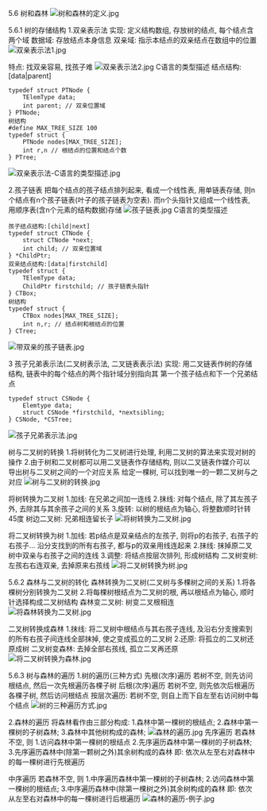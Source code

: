 5.6 树和森林
![树和森林的定义.jpg](images/树和森林的定义.jpg)

5.6.1 树的存储结构
1.双亲表示法
实现: 定义结构数组, 存放树的结点, 每个结点含两个域
    数据域: 存放结点本身信息
    双亲域: 指示本结点的双亲结点在数组中的位置
![双亲表示法1.jpg](images/双亲表示法1.jpg)

特点: 找双亲容易, 找孩子难
![双亲表示法2.jpg](images/双亲表示法2.jpg)
C语言的类型描述
结点结构:[data|parent]
```
typedef struct PTNode {
    TElemType data;
    int parent; // 双亲位置域
} PTNode;
树结构
#define MAX_TREE_SIZE 100
typedef struct {
    PTNode nodes[MAX_TREE_SIZE];
    int r,n // 根结点的位置和结点个数
} PTree;
```
![双亲表示法-C语言的类型描述.jpg](images/双亲表示法-C语言的类型描述.jpg)

2.孩子链表
把每个结点的孩子结点排列起来, 看成一个线性表, 用单链表存储,
则n个结点有n个孩子链表(叶子的孩子链表为空表).
而n个头指针又组成一个线性表, 用顺序表(含n个元素的结构数据)存储
![孩子链表.jpg](images/孩子链表.jpg)
C语言的类型描述
```
孩子结点结构:[child|next]
typedef struct CTNode {
    struct CTNode *next;
    int child; // 双亲位置域
} *ChildPtr;
双亲结点结构:[data|firstchild]
typedef struct {
    TElemType data;
    ChildPtr firstchild; // 孩子链表头指针
} CTBox;
树结构
typedef struct {
    CTBox nodes[MAX_TREE_SIZE];
    int n,r; // 结点树和根结点的位置
} CTree;
```
![带双亲的孩子链表.jpg](images/带双亲的孩子链表.jpg)

3 孩子兄弟表示法(二叉树表示法, 二叉链表表示法)
实现: 用二叉链表作树的存储结构, 链表中的每个结点的两个指针域分别指向其
第一个孩子结点和下一个兄弟结点
```
typedef struct CSNode {
    Elemtype data;
    struct CSNode *firstchild, *nextsibling;
} CSNode, *CSTree;
```
![孩子兄弟表示法.jpg](images/孩子兄弟表示法.jpg)


树与二叉树的转换
1.将树转化为二叉树进行处理, 利用二叉树的算法来实现对树的操作
2.由于树和二叉树都可以用二叉链表作存储结构, 则以二叉链表作媒介可以
导出树与二叉树之间的一个对应关系
给定一棵树, 可以找到唯一的一颗二叉树与之对应
![树与二叉树的转换.jpg](images/树与二叉树的转换.jpg)

将树转换为二叉树
1.加线: 在兄弟之间加一连线
2.抹线: 对每个结点, 除了其左孩子外, 去除其与其余孩子之间的关系
3.旋转: 以树的根结点为轴心, 将整数顺时针转45度
树边二叉树: 兄弟相连留长子
![将树转换为二叉树.jpg](images/将树转换为二叉树.jpg)

将二叉树转换为树
1.加线: 若p结点是双亲结点的左孩子, 则将p的右孩子, 右孩子的右孩子...
沿分支找到的所有右孩子, 都与p的双亲用线连起来
2.抹线: 抹掉原二叉树中双亲与右孩子之间的连线
3.调整: 将结点按层次排列, 形成树结构
二叉树变树: 左孩右右连双亲, 去掉原来右孩线
![将二叉树转换为树.jpg](images/将二叉树转换为树.jpg)

5.6.2 森林与二叉树的转化
森林转换为二叉树(二叉树与多棵树之间的关系)
1.将各棵树分别转换为二叉树
2.将每棵树根结点为二叉树的根, 再以根结点为轴心, 顺时针选择构成二叉树结构
森林变二叉树: 树变二叉根相连
![将森林转换为二叉树.jpg](images/将森林转换为二叉树.jpg)

二叉树转换成森林
1.抹线: 将二叉树中根结点与其右孩子连线, 及沿右分支搜索到的所有右孩子间连线全部抹掉,
使之变成孤立的二叉树
2.还原: 将孤立的二叉树还原成树
二叉树变森林:
去掉全部右孩线, 孤立二叉再还原
![将二叉树转换为森林.jpg](images/将二叉树转换为森林.jpg)

5.6.3 树与森林的遍历
1.树的遍历(三种方式)
    先根(次序)遍历
        若树不空, 则先访问根结点, 然后一次先根遍历各棵子树
    后根(次序)遍历
        若树不空, 则先依次后根遍历各棵子树, 然后访问根结点
    按层次遍历:
        若树不空, 则自上而下自左至右访问树中每个结点
![树的三种遍历方式.jpg](images/树的三种遍历方式.jpg)   

2.森林的遍历
将森林看作由三部分构成:
1.森林中第一棵树的根结点;
2.森林中第一棵树的子树森林;
3.森林中其他树构成的森林;
![森林的遍历.jpg](images/森林的遍历.jpg)
先序遍历
若森林不空, 则
1.访问森林中第一棵树的根结点
2.先序遍历森林中第一棵树的子树森林;
3.先序遍历森林中(除第一颗树之外)其余树构成的森林
即: 依次从左至右对森林中的每一棵树进行先根遍历

中序遍历
若森林不空, 则
1.中序遍历森林中第一棵树的子树森林;
2.访问森林中第一棵树的根结点;
3.中序遍历森林中(除第一棵树之外)其余树构成的森林
即: 依次从左至右对森林中的每一棵树进行后根遍历
![森林的遍历-例子.jpg](images/森林的遍历-例子.jpg)